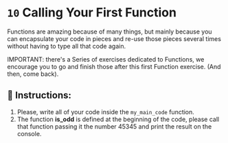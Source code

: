 # `10` Calling Your First Function

Functions are amazing because of many things, but mainly because you can encapsulate your code
in pieces and re-use those pieces several times without having to type all that code again.

IMPORTANT: there's a Series of exercises dedicated to Functions, we encourage you to go and finish
those after this first Function exercise. (And then, come back).




## 📝 Instructions:

1. Please, write all of your code inside the `my_main_code` function.
1. The function **is_odd** is defined at the beginning of the code, please call that function passing
it the number 45345 and print the result on the console.


